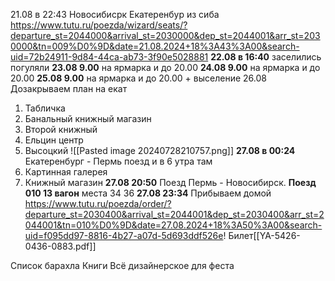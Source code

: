 
21.08 в 22:43 Новосибисрк Екатеренбур из сиба
https://www.tutu.ru/poezda/wizard/seats/?departure_st=2044000&arrival_st=2030000&dep_st=2044001&arr_st=2030000&tn=009%D0%9D&date=21.08.2024+18%3A43%3A00&search-uid=72b24911-9d84-44ca-ab73-3f90e5028881
**22.08 в 16:40** заселились погуляли
**23.08 9.00** на ярмарка и до 20.00
**24.08 9.00** на ярмарка и до 20.00
**25.08 9.00** на ярмарка и до 20.00 + выселение 
26.08 Дозакрываем план на екат
1) Табличка
2) Банальный книжный магазин
3) Второй книжный
4) Ельцин центр
5) Высоцкий
![[Pasted image 20240728210757.png]]
**27.08 в 00:24** Екатеренбург - Пермь поезд и в 6 утра там
1) Картинная галерея
2) Книжный магазин
**27.08 20:50** Поезд Пермь - Новосибирск. **Поезд 010 13 вагон** места 34 36
**27.08 23:34** Прибываем домой
https://www.tutu.ru/poezda/order/?departure_st=2030400&arrival_st=2044001&dep_st=2030400&arr_st=2044001&tn=010%D0%9D&date=27.08.2024+18%3A50%3A00&search-uid=f095dd97-8816-4b27-a07d-5d693ddf526e!
Билет[[YA-5426-0436-0883.pdf]]


Список барахла
Книги
Всё дизайнерское для феста
